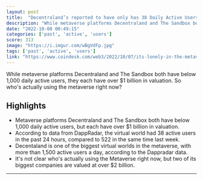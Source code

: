 ```yaml
---
layout: post
title:  "Decentraland’s reported to have only has 38 Daily Active Users in their $1.3B Ecosystem"
description: "While metaverse platforms Decentraland and The Sandbox both have below 1,000 daily active users, they each have over $1 billion in valuation. So who's actually using the metaverse right now?"
date: "2022-10-08 00:49:15"
categories: ['past', 'active', 'users']
score: 313
image: "https://i.imgur.com/wBgVdFp.jpg"
tags: ['past', 'active', 'users']
link: "https://www.coindesk.com/web3/2022/10/07/its-lonely-in-the-metaverse-decentralands-38-daily-active-users-in-a-13b-ecosystem/"
---
```


While metaverse platforms Decentraland and The Sandbox both have below 1,000 daily active users, they each have over $1 billion in valuation. So who's actually using the metaverse right now?

## Highlights

- Metaverse platforms Decentraland and The Sandbox both have below 1,000 daily active users, but each have over $1 billion in valuation.
- According to data from DappRadar, the virtual world had 38 active users in the past 24 hours, compared to 522 in the same time last week.
- Decentaland is one of the biggest virtual worlds in the metaverse, with more than 1,500 active users a day, according to the Dappradar data.
- It's not clear who's actually using the Metaverse right now, but two of its biggest companies are valued at over $2 billion.

---
